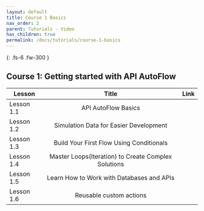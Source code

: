 ```yaml
---
layout: default
title: Course 1 Basics
nav_order: 2
parent: Tutorials - Video
has_children: true
permalink: /docs/tutorials/course-1-basics
---
```

{: .fs-6 .fw-300 }


## Course 1:  Getting started with API AutoFlow

| Lesson       | Title           | Link  |
| ------------- |:-------------:| -----:|
| Lesson 1.1  | API AutoFlow Basics  |  |
| Lesson 1.2  | Simulation Data for Easier Development |  |
| Lesson 1.3  | Build Your First Flow Using Conditionals |  |
| Lesson 1.4  | Master Loops(Iteration) to Create Complex Solutions |  |
| Lesson 1.5  | Learn How to Work with Databases and APIs |  |
| Lesson 1.6  | Reusable custom actions |  |